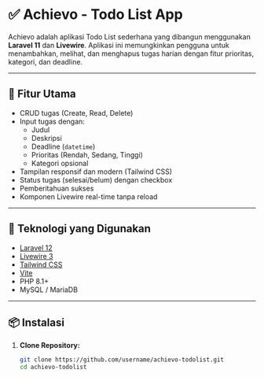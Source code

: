 # ✅ Achievo - Todo List App

Achievo adalah aplikasi Todo List sederhana yang dibangun menggunakan **Laravel 11** dan **Livewire**. Aplikasi ini memungkinkan pengguna untuk menambahkan, melihat, dan menghapus tugas harian dengan fitur prioritas, kategori, dan deadline.

----

## 🚀 Fitur Utama

- CRUD tugas (Create, Read, Delete)
- Input tugas dengan:
  - Judul
  - Deskripsi
  - Deadline (`datetime`)
  - Prioritas (Rendah, Sedang, Tinggi)
  - Kategori opsional
- Tampilan responsif dan modern (Tailwind CSS)
- Status tugas (selesai/belum) dengan checkbox
- Pemberitahuan sukses
- Komponen Livewire real-time tanpa reload

---

## 🧰 Teknologi yang Digunakan

- [Laravel 12](https://laravel.com)
- [Livewire 3](https://livewire.laravel.com)
- [Tailwind CSS](https://tailwindcss.com)
- [Vite](https://vitejs.dev)
- PHP 8.1+
- MySQL / MariaDB

---

## 📦 Instalasi

1. **Clone Repository:**
   ```bash
   git clone https://github.com/username/achievo-todolist.git
   cd achievo-todolist